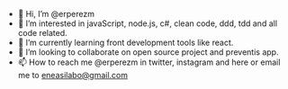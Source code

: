 - 👋 Hi, I’m @erperezm
- 👀 I’m interested in javaScript, node.js, c#, clean code, ddd, tdd and all code related.
- 🌱 I’m currently learning front development tools like react.
- 💞️ I’m looking to collaborate on open source project and preventis app.
- 📫 How to reach me @erperezm in twitter, instagram and here or email me to eneasilabo@gmail.com

<!---
erperezm/erperezm is a ✨ special ✨ repository because its `README.md` (this file) appears on your GitHub profile.
You can click the Preview link to take a look at your changes.
--->
